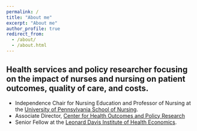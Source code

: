 ```yaml
---
permalink: /
title: "About me"
excerpt: "About me"
author_profile: true
redirect_from: 
  - /about/
  - /about.html
---
```

Health services and policy researcher focusing on the impact of nurses and nursing on patient outcomes, quality of care, and costs. 
------
* Independence Chair for Nursing Education and Professor of Nursing at the [University of Pennsylvania School of Nursing](https://www.nursing.upenn.edu/). 
* Associate Director, [Center for Health Outcomes and Policy Research](https://www.nursing.upenn.edu/chopr/)
* Senior Fellow at the [Leonard Davis Institute of Health Economics](https://ldi.upenn.edu/expert/matthew-d-mchugh-phd-jd-mph). 
